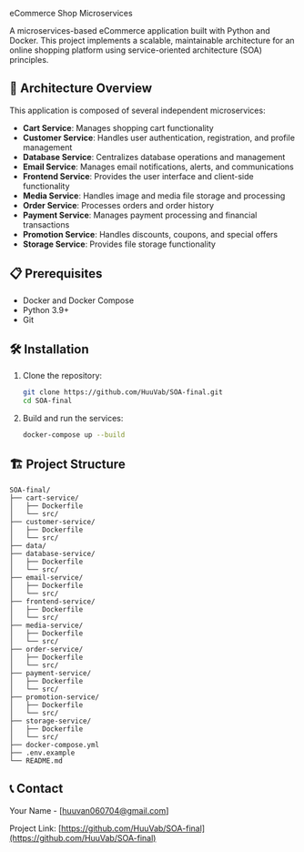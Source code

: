  eCommerce Shop Microservices

A microservices-based eCommerce application built with Python and Docker. This project implements a scalable, maintainable architecture for an online shopping platform using service-oriented architecture (SOA) principles.

## 🚀 Architecture Overview

This application is composed of several independent microservices:

- **Cart Service**: Manages shopping cart functionality
- **Customer Service**: Handles user authentication, registration, and profile management
- **Database Service**: Centralizes database operations and management
- **Email Service**: Manages email notifications, alerts, and communications
- **Frontend Service**: Provides the user interface and client-side functionality
- **Media Service**: Handles image and media file storage and processing
- **Order Service**: Processes orders and order history
- **Payment Service**: Manages payment processing and financial transactions
- **Promotion Service**: Handles discounts, coupons, and special offers
- **Storage Service**: Provides file storage functionality

## 📋 Prerequisites

- Docker and Docker Compose
- Python 3.9+
- Git

## 🛠️ Installation

1. Clone the repository:
   ```bash
   git clone https://github.com/HuuVab/SOA-final.git
   cd SOA-final
   ```

2. Build and run the services:
   ```bash
   docker-compose up --build
   ```

## 🏗️ Project Structure

```
SOA-final/
├── cart-service/
│   ├── Dockerfile
│   └── src/
├── customer-service/
│   ├── Dockerfile
│   └── src/
├── data/
├── database-service/
│   ├── Dockerfile
│   └── src/
├── email-service/
│   ├── Dockerfile
│   └── src/
├── frontend-service/
│   ├── Dockerfile
│   └── src/
├── media-service/
│   ├── Dockerfile
│   └── src/
├── order-service/
│   ├── Dockerfile
│   └── src/
├── payment-service/
│   ├── Dockerfile
│   └── src/
├── promotion-service/
│   ├── Dockerfile
│   └── src/
├── storage-service/
│   ├── Dockerfile
│   └── src/
├── docker-compose.yml
├── .env.example
└── README.md
```
## 📞 Contact

Your Name - [huuvan060704@gmail.com]

Project Link: [https://github.com/HuuVab/SOA-final](https://github.com/HuuVab/SOA-final)
